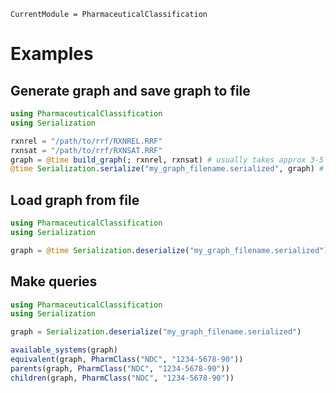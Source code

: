 ```@meta
CurrentModule = PharmaceuticalClassification
```

# Examples

## Generate graph and save graph to file
```julia
using PharmaceuticalClassification
using Serialization

rxnrel = "/path/to/rrf/RXNREL.RRF"
rxnsat = "/path/to/rrf/RXNSAT.RRF"
graph = @time build_graph(; rxnrel, rxnsat) # usually takes approx 3-5 minutes
@time Serialization.serialize("my_graph_filename.serialized", graph) # usually takes approx 3-4 minutes
```

## Load graph from file
```julia
using PharmaceuticalClassification
using Serialization

graph = @time Serialization.deserialize("my_graph_filename.serialized") # usually takes approx 1-3 minutes
```

## Make queries
```julia
using PharmaceuticalClassification
using Serialization

graph = Serialization.deserialize("my_graph_filename.serialized")

available_systems(graph)
equivalent(graph, PharmClass("NDC", "1234-5678-90"))
parents(graph, PharmClass("NDC", "1234-5678-90"))
children(graph, PharmClass("NDC", "1234-5678-90"))
```
